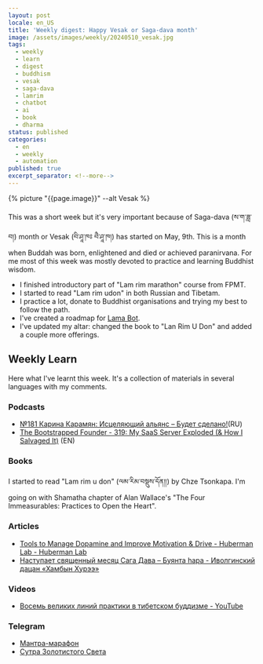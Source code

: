 ```yaml
---
layout: post
locale: en_US
title: 'Weekly digest: Happy Vesak or Saga-dava month'
image: /assets/images/weekly/20240510_vesak.jpg
tags:
  - weekly
  - learn
  - digest
  - buddhism
  - vesak
  - saga-dava
  - lamrim
  - chatbot
  - ai
  - book
  - dharma
status: published
categories:
  - en
  - weekly
  - automation
published: true
excerpt_separator: <!--more-->
---
```

{% picture "{{page.image}}" --alt Vesak %}

This was a short week but it's very important because of Saga-dava (ས་ག་ཟླ་བ།) month or Vesak (བི་ཤཱ་ཁཿ བཻ་ཤཱ་ཁ།) has started on  May, 9th. This is a month when Buddah was born, enlightened and died or achieved paranirvana. 
For me most of this week was mostly devoted to practice and learning Buddhist wisdom. 
<!--more--> 

- I finished introductory part of "Lam rim marathon" course from FPMT.
- I started to read "Lam rim udon" in both Russian and Tibetam.
- I practice a lot, donate to Buddhist organisations and trying my best to follow the path.
- I've created a roadmap for  [Lama Bot](https://t.me/compassion_lama_bot).
- I've updated my altar: changed the book to "Lan Rim U Don" and added a couple more offerings.

## Weekly Learn
Here what I've learnt this week. It's a collection of materials  in several languages with my comments.

### Podcasts
- [№181 Карина Карамян: Исцеляющий альянс – Будет сделано!](https://willbedone.ru/karina-karamyan-181//)(RU)
- [The Bootstrapped Founder - 319: My SaaS Server Exploded (& How I Salvaged It)](https://tbf.fm/episodes/319-my-saas-server-exploded-how-i-salvaged-it) (EN)

### Books
I started to read "Lam rim u don" (ལམ་རིམ་བསྡུས་དོན།།) by Chze Tsonkapa.
I'm going on with Shamatha chapter of Alan Wallace's "The Four Immeasurables: Practices to Open the Heart".

### Articles
- [Tools to Manage Dopamine and Improve Motivation & Drive - Huberman Lab - Huberman Lab](https://www.hubermanlab.com/newsletter/tools-to-manage-dopamine-and-improve-motivation-and-drive?utm_source=trendsvc&utm_medium=email)
- [Наступает священный месяц Сага Дава – Буянта hара - Иволгинский дацан «Хамбын Хурээ»](https://ivolgdatsan.ru/news/313/)


### Videos
- [Восемь великих линий практики в тибетском буддизме - YouTube](https://youtu.be/ojZndrhEToo?si=ETyIMzDoOXeKbITR)


### Telegram
- [Мантра-марафон](https://t.me/dharmadrum)
- [Сутра Золотистого Света](https://t.me/+Y8GXugKLgco4NWM6)

